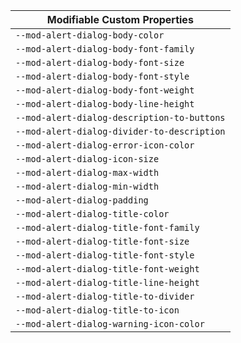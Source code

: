 | Modifiable Custom Properties                |
| ------------------------------------------- |
| `--mod-alert-dialog-body-color`             |
| `--mod-alert-dialog-body-font-family`       |
| `--mod-alert-dialog-body-font-size`         |
| `--mod-alert-dialog-body-font-style`        |
| `--mod-alert-dialog-body-font-weight`       |
| `--mod-alert-dialog-body-line-height`       |
| `--mod-alert-dialog-description-to-buttons` |
| `--mod-alert-dialog-divider-to-description` |
| `--mod-alert-dialog-error-icon-color`       |
| `--mod-alert-dialog-icon-size`              |
| `--mod-alert-dialog-max-width`              |
| `--mod-alert-dialog-min-width`              |
| `--mod-alert-dialog-padding`                |
| `--mod-alert-dialog-title-color`            |
| `--mod-alert-dialog-title-font-family`      |
| `--mod-alert-dialog-title-font-size`        |
| `--mod-alert-dialog-title-font-style`       |
| `--mod-alert-dialog-title-font-weight`      |
| `--mod-alert-dialog-title-line-height`      |
| `--mod-alert-dialog-title-to-divider`       |
| `--mod-alert-dialog-title-to-icon`          |
| `--mod-alert-dialog-warning-icon-color`     |
